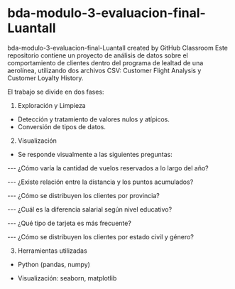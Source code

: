 # bda-modulo-3-evaluacion-final-Luantall
bda-modulo-3-evaluacion-final-Luantall created by GitHub Classroom
Este repositorio contiene un proyecto de análisis de datos sobre el comportamiento de clientes dentro del programa de lealtad de una aerolínea, utilizando dos archivos CSV: Customer Flight Analysis y Customer Loyalty History.

El trabajo se divide en dos fases:

1. Exploración y Limpieza
- Detección y tratamiento de valores nulos y atípicos.
- Conversión de tipos de datos.

2. Visualización
- Se responde visualmente a las siguientes preguntas:

--- ¿Cómo varía la cantidad de vuelos reservados a lo largo del año?

--- ¿Existe relación entre la distancia y los puntos acumulados?

--- ¿Cómo se distribuyen los clientes por provincia?

--- ¿Cuál es la diferencia salarial según nivel educativo?

--- ¿Qué tipo de tarjeta es más frecuente?

--- ¿Cómo se distribuyen los clientes por estado civil y género?

3. Herramientas utilizadas
- Python (pandas, numpy)

- Visualización: seaborn, matplotlib